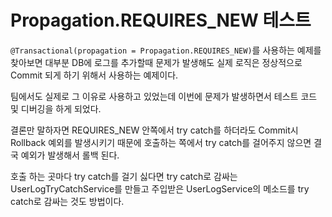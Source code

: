 # Propagation.REQUIRES_NEW 테스트

`@Transactional(propagation = Propagation.REQUIRES_NEW)`를 사용하는 예제를 찾아보면 대부분
DB에 로그를 추가할때 문제가 발생해도 실제 로직은 정상적으로 Commit 되게 하기 위해서 사용하는 예제이다.

팀에서도 실제로 그 이유로 사용하고 있었는데 이번에 문제가 발생하면서 테스트 코드 및 디버깅을 하게 되었다.

결론만 말하자면 REQUIRES_NEW 안쪽에서 try catch를 하더라도 Commit시 Rollback 예외를 발생시키기 때문에
호출하는 쪽에서 try catch를 걸어주지 않으면 결국 예외가 발생해서 롤백 된다.

호출 하는 곳마다 try catch를 걸기 싫다면 try catch로 감싸는 UserLogTryCatchService를 만들고
주입받은 UserLogService의 메소드를 try catch로 감싸는 것도 방법이다.
